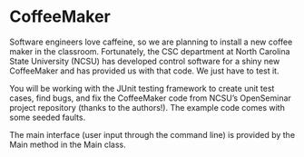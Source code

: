 # CoffeeMaker

Software engineers love caffeine, so we are planning to install a new coffee maker in the classroom. Fortunately, the CSC department at North Carolina State University (NCSU) has developed control software for a shiny new CoffeeMaker and has provided us with that code. We just have to test it.

You will be working with the JUnit testing framework to create unit test cases, find bugs, and
fix the CoffeeMaker code from NCSU’s OpenSeminar project repository (thanks to
the authors!). The example code comes with some seeded faults. 

The main interface (user input through the command line) is provided by the Main method in the Main class.
